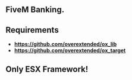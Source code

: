 ## FiveM Banking.

## Requirements
- **https://github.com/overextended/ox_lib**
- **https://github.com/overextended/ox_target**


## Only ESX Framework!

